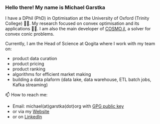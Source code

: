 ### Hello there! My name is Michael Garstka 
I have a DPhil (PhD) in Optimisation at the University of Oxford (Trinity College) 👨‍🎓.
My research focused on convex optimisation and its applications 👨‍💻. I am also the main developer of [COSMO.jl](https://github.com/oxfordcontrol/COSMO.jl), a solver for convex conic problems.

Currently, I am the Head of Science at Qogita where I work with my team on:
- product data curation
- product pricing
- product ranking
- algorithms for efficient market making
- building a data plaform (data lake, data warehouse, ETL batch jobs, Kafka streaming)



📫 How to reach me:
- Email: michael(at)garstka(dot)org with [GPG public key](https://keys.openpgp.org/search?q=michael@garstka.org)
- or via my [Website](https://migarstka.github.io/)
- or on [LinkedIn](http://www.linkedin.com/in/michaelgarstka/) 

